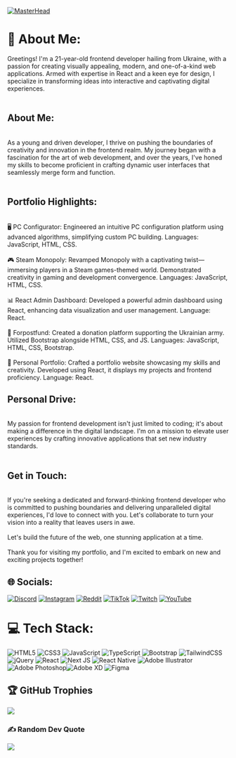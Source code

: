 [![MasterHead](https://tenor.com/view/%D0%BF%D1%83%D0%B4%D0%B6-%D0%B4%D0%B6%D0%B0%D0%B4%D0%B6-%D1%80%D0%B8%D0%B4%D0%B6-%D0%B1%D1%83%D1%87-%D0%B1%D0%B0%D1%87%D0%B5%D1%80-gif-22617457)](https://jsoneclick.io)
# 💫 About Me:
Greetings! I'm a 21-year-old frontend developer hailing from Ukraine, with a passion for creating visually appealing, modern, and one-of-a-kind web applications. Armed with expertise in React and a keen eye for design, I specialize in transforming ideas into interactive and captivating digital experiences.
<br>
<br>
<h2> About Me:</h2>
<br>
As a young and driven developer, I thrive on pushing the boundaries of creativity and innovation in the frontend realm. My journey began with a fascination for the art of web development, and over the years, I've honed my skills to become proficient in crafting dynamic user interfaces that seamlessly merge form and function.
<br>
<br>
<h2> Portfolio Highlights:</h2>
<br>
🖥️ PC Configurator: Engineered an intuitive PC configuration platform using advanced algorithms, simplifying custom PC building. Languages: JavaScript, HTML, CSS.
<br><br>
🎮 Steam Monopoly: Revamped Monopoly with a captivating twist—immersing players in a Steam games-themed world. Demonstrated creativity in gaming and development convergence. Languages: JavaScript, HTML, CSS.
<br><br>
📊 React Admin Dashboard: Developed a powerful admin dashboard using React, enhancing data visualization and user management. Language: React.
<br><br>
🏢 Forpostfund: Created a donation platform supporting the Ukrainian army. Utilized Bootstrap alongside HTML, CSS, and JS. Languages: JavaScript, HTML, CSS, Bootstrap.
<br><br>
📂 Personal Portfolio: Crafted a portfolio website showcasing my skills and creativity. Developed using React, it displays my projects and frontend proficiency. Language: React.
<br>
<h2>Personal Drive:</h2>
<br>
My passion for frontend development isn't just limited to coding; it's about making a difference in the digital landscape. I'm on a mission to elevate user experiences by crafting innovative applications that set new industry standards.
<br>
<br>
<h2> Get in Touch:</h2>
<br>
If you're seeking a dedicated and forward-thinking frontend developer who is committed to pushing boundaries and delivering unparalleled digital experiences, I'd love to connect with you. Let's collaborate to turn your vision into a reality that leaves users in awe.
<br>
<br>
Let's build the future of the web, one stunning application at a time.
<br>
<br>
Thank you for visiting my portfolio, and I'm excited to embark on new and exciting projects together! 


## 🌐 Socials:
[![Discord](https://img.shields.io/badge/Discord-%237289DA.svg?logo=discord&logoColor=white)](https://discord.gg/jsoneclick#1484) [![Instagram](https://img.shields.io/badge/Instagram-%23E4405F.svg?logo=Instagram&logoColor=white)](https://instagram.com/＠jsoneclick) [![Reddit](https://img.shields.io/badge/Reddit-%23FF4500.svg?logo=Reddit&logoColor=white)](https://reddit.com/user/@jsoneclick) [![TikTok](https://img.shields.io/badge/TikTok-%23000000.svg?logo=TikTok&logoColor=white)](https://tiktok.com/@@jsoneclick) [![Twitch](https://img.shields.io/badge/Twitch-%239146FF.svg?logo=Twitch&logoColor=white)](https://twitch.tv/@jsoneclick) [![YouTube](https://img.shields.io/badge/YouTube-%23FF0000.svg?logo=YouTube&logoColor=white)](https://youtube.com/@@jasperturner8558) 

# 💻 Tech Stack:
![HTML5](https://img.shields.io/badge/html5-%23E34F26.svg?style=for-the-badge&logo=html5&logoColor=white) ![CSS3](https://img.shields.io/badge/css3-%231572B6.svg?style=for-the-badge&logo=css3&logoColor=white) ![JavaScript](https://img.shields.io/badge/javascript-%23323330.svg?style=for-the-badge&logo=javascript&logoColor=%23F7DF1E) ![TypeScript](https://img.shields.io/badge/typescript-%23007ACC.svg?style=for-the-badge&logo=typescript&logoColor=white)  ![Bootstrap](https://img.shields.io/badge/bootstrap-%23563D7C.svg?style=for-the-badge&logo=bootstrap&logoColor=white) ![TailwindCSS](https://img.shields.io/badge/tailwindcss-%2338B2AC.svg?style=for-the-badge&logo=tailwind-css&logoColor=white) ![jQuery](https://img.shields.io/badge/jquery-%230769AD.svg?style=for-the-badge&logo=jquery&logoColor=white) ![React](https://img.shields.io/badge/react-%2320232a.svg?style=for-the-badge&logo=react&logoColor=%2361DAFB) ![Next JS](https://img.shields.io/badge/Next-black?style=for-the-badge&logo=next.js&logoColor=white) ![React Native](https://img.shields.io/badge/react_native-%2320232a.svg?style=for-the-badge&logo=react&logoColor=%2361DAFB) ![Adobe Illustrator](https://img.shields.io/badge/adobeillustrator-%23FF9A00.svg?style=for-the-badge&logo=adobeillustrator&logoColor=white) ![Adobe Photoshop](https://img.shields.io/badge/adobephotoshop-%2331A8FF.svg?style=for-the-badge&logo=adobephotoshop&logoColor=white)![Adobe XD](https://img.shields.io/badge/Adobe%20XD-470137?style=for-the-badge&logo=Adobe%20XD&logoColor=#FF61F6) ![Figma](https://img.shields.io/badge/figma-%23F24E1E.svg?style=for-the-badge&logo=figma&logoColor=white)

## 🏆 GitHub Trophies
![](https://github-profile-trophy.vercel.app/?username=jsoneclick&theme=alduin&no-frame=true&no-bg=false&margin-w=4)

### ✍️ Random Dev Quote
![](https://quotes-github-readme.vercel.app/api?type=horizontal&theme=dark)
